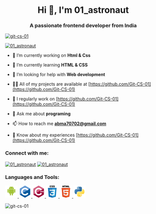 <h1 align="center">Hi 👋, I'm 01_astronaut</h1>
<h3 align="center">A passionate frontend developer from India</h3>

<p align="left"> <a href="https://github.com/ryo-ma/github-profile-trophy"><img src="https://github-profile-trophy.vercel.app/?username=git-cs-01" alt="git-cs-01" /></a> </p>

<p align="left"> <a href="https://twitter.com/01_astronaut" target="blank"><img src="https://img.shields.io/twitter/follow/01_astronaut?logo=twitter&style=for-the-badge" alt="01_astronaut" /></a> </p>

- 🔭 I’m currently working on **Html & Css**

- 🌱 I’m currently learning **HTML & CSS**

- 🤝 I’m looking for help with **Web development**

- 👨‍💻 All of my projects are available at [https://github.com/Git-CS-01](https://github.com/Git-CS-01)

- 📝 I regularly work on [https://github.com/Git-CS-01](https://github.com/Git-CS-01)

- 💬 Ask me about **programing**

- 📫 How to reach me **abma70702@gmail.com**

- 📄 Know about my experiences [https://github.com/Git-CS-01](https://github.com/Git-CS-01)

<h3 align="left">Connect with me:</h3>
<p align="left">
<a href="https://twitter.com/01_astronaut" target="blank"><img align="center" src="https://raw.githubusercontent.com/rahuldkjain/github-profile-readme-generator/master/src/images/icons/Social/twitter.svg" alt="01_astronaut" height="30" width="40" /></a>
<a href="https://www.youtube.com/c/01_astronaut" target="blank"><img align="center" src="https://raw.githubusercontent.com/rahuldkjain/github-profile-readme-generator/master/src/images/icons/Social/youtube.svg" alt="01_astronaut" height="30" width="40" /></a>
</p>

<h3 align="left">Languages and Tools:</h3>
<p align="left"> <a href="https://developer.android.com" target="_blank" rel="noreferrer"> <img src="https://raw.githubusercontent.com/devicons/devicon/master/icons/android/android-original-wordmark.svg" alt="android" width="40" height="40"/> </a> <a href="https://www.cprogramming.com/" target="_blank" rel="noreferrer"> <img src="https://raw.githubusercontent.com/devicons/devicon/master/icons/c/c-original.svg" alt="c" width="40" height="40"/> </a> <a href="https://www.w3schools.com/cpp/" target="_blank" rel="noreferrer"> <img src="https://raw.githubusercontent.com/devicons/devicon/master/icons/cplusplus/cplusplus-original.svg" alt="cplusplus" width="40" height="40"/> </a> <a href="https://www.w3schools.com/css/" target="_blank" rel="noreferrer"> <img src="https://raw.githubusercontent.com/devicons/devicon/master/icons/css3/css3-original-wordmark.svg" alt="css3" width="40" height="40"/> </a> <a href="https://www.w3.org/html/" target="_blank" rel="noreferrer"> <img src="https://raw.githubusercontent.com/devicons/devicon/master/icons/html5/html5-original-wordmark.svg" alt="html5" width="40" height="40"/> </a> <a href="https://www.python.org" target="_blank" rel="noreferrer"> <img src="https://raw.githubusercontent.com/devicons/devicon/master/icons/python/python-original.svg" alt="python" width="40" height="40"/> </a> </p>

<p><img align="center" src="https://github-readme-stats.vercel.app/api/top-langs?username=git-cs-01&show_icons=true&locale=en&layout=compact" alt="git-cs-01" /></p>
